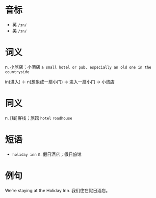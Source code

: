 # 音标

- 英 `/ɪn/`
- 美 `/ɪn/`

# 词义

n. 小旅店；小酒店
`a small hotel or pub, especially an old one in the countryside`



in(进入) ＋ n(想象成一扇小门) → 进入一扇小门 → 小旅店

# 同义

n. [经]客栈；旅馆
`hotel` `roadhouse`

# 短语

- `holiday inn` n. 假日酒店；假日旅馆

# 例句

We’re staying at the Holiday Inn.
我们住在假日酒店。


